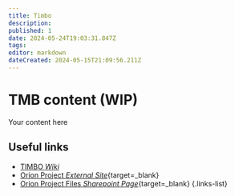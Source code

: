 ```yaml
---
title: Timbo
description: 
published: 1
date: 2024-05-24T19:03:31.847Z
tags: 
editor: markdown
dateCreated: 2024-05-15T21:09:56.211Z
---
```


# TMB content (WIP)
Your content here

## Useful links

- [TIMBO *Wiki*](/Orion/Timbo/tib_intro)
- [Orion Project *External Site*](https://cnpem.br/orion/){target=_blank}
- [Orion Project Files *Sharepoint Page*](https://cnpemcamp.sharepoint.com/sites/lnls/projectsII/SitePages/orionbeamlines.aspx){target=_blank}
{.links-list}